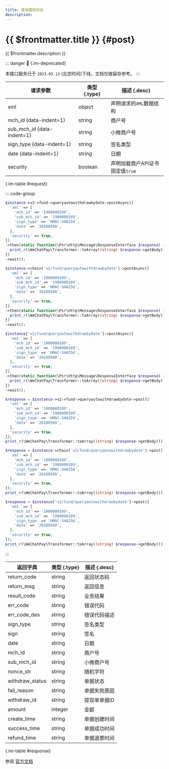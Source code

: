 ```yaml
---
title: 查询提现状态
description: 
---
```


# {{ $frontmatter.title }} {#post}

{{ $frontmatter.description }}

::: danger :no_entry_sign: {.im-deprecated}

本接口服务已于 `2023.03.13` (北京时间)下线，文档仅做留存参考。
:::

| 请求参数 | 类型 {.type} | 描述 {.desc}
| --- | --- | ---
| xml | object | 声明请求的`XML`数据结构
| mch_id {data-indent=1} | string | 商户号
| sub_mch_id {data-indent=1} | string | 小微商户号
| sign_type {data-indent=1} | string | 签名类型
| date {data-indent=1} | string | 日期
| security | boolean | 声明加载商户API证书<br/>固定值`true`

{.im-table #request}

::: code-group

```php [异步纯链式]
$instance->v2->fund->queryautowithdrawbydate->postAsync([
  'xml' => [
    'mch_id' => '1900000109',
    'sub_mch_id' => '1900000109',
    'sign_type' => 'HMAC-SHA256',
    'date' => '20180508',
  ],
  'security' => true,
])
->then(static function(\Psr\Http\Message\ResponseInterface $response) {
  print_r(\WeChatPay\Transformer::toArray((string) $response->getBody()));
})
->wait();
```

```php [异步声明式]
$instance->chain('v2/fund/queryautowithdrawbydate')->postAsync([
  'xml' => [
    'mch_id' => '1900000109',
    'sub_mch_id' => '1900000109',
    'sign_type' => 'HMAC-SHA256',
    'date' => '20180508',
  ],
  'security' => true,
])
->then(static function(\Psr\Http\Message\ResponseInterface $response) {
  print_r(\WeChatPay\Transformer::toArray((string) $response->getBody()));
})
->wait();
```

```php [异步属性式]
$instance['v2/fund/queryautowithdrawbydate']->postAsync([
  'xml' => [
    'mch_id' => '1900000109',
    'sub_mch_id' => '1900000109',
    'sign_type' => 'HMAC-SHA256',
    'date' => '20180508',
  ],
  'security' => true,
])
->then(static function(\Psr\Http\Message\ResponseInterface $response) {
  print_r(\WeChatPay\Transformer::toArray((string) $response->getBody()));
})
->wait();
```

```php [同步纯链式]
$response = $instance->v2->fund->queryautowithdrawbydate->post([
  'xml' => [
    'mch_id' => '1900000109',
    'sub_mch_id' => '1900000109',
    'sign_type' => 'HMAC-SHA256',
    'date' => '20180508',
  ],
  'security' => true,
]);
print_r(\WeChatPay\Transformer::toArray((string) $response->getBody()));
```

```php [同步声明式]
$response = $instance->chain('v2/fund/queryautowithdrawbydate')->post([
  'xml' => [
    'mch_id' => '1900000109',
    'sub_mch_id' => '1900000109',
    'sign_type' => 'HMAC-SHA256',
    'date' => '20180508',
  ],
  'security' => true,
]);
print_r(\WeChatPay\Transformer::toArray((string) $response->getBody()));
```

```php [同步属性式]
$response = $instance['v2/fund/queryautowithdrawbydate']->post([
  'xml' => [
    'mch_id' => '1900000109',
    'sub_mch_id' => '1900000109',
    'sign_type' => 'HMAC-SHA256',
    'date' => '20180508',
  ],
  'security' => true,
]);
print_r(\WeChatPay\Transformer::toArray((string) $response->getBody()));
```

:::

| 返回字典 | 类型 {.type} | 描述 {.desc}
| --- | --- | ---
| return_code | string | 返回状态码
| return_msg | string | 返回信息
| result_code | string | 业务结果
| err_code | string | 错误代码
| err_code_des | string | 错误代码描述
| sign_type | string | 签名类型
| sign | string | 签名
| date | string | 日期
| mch_id | string | 商户号
| sub_mch_id | string | 小微商户号
| nonce_str | string | 随机字符
| withdraw_status | string | 单据状态
| fail_reason | string | 单据失败原因
| withdraw_id | string | 提现单单据ID
| amount | integer | 金额
| create_time | string | 单据创建时间
| success_time | string | 单据成功时间
| refund_time | string | 单据退票时间

{.im-table #response}

参阅 [官方文档](https://pay.weixin.qq.com/wiki/doc/api/xiaowei.php?chapter=21_1)
